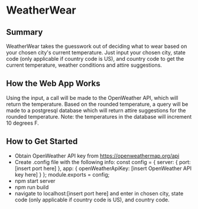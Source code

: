 # WeatherWear #

## Summary ##
  WeatherWear takes the guesswork out of deciding what to wear based on your chosen city's current temperature. Just input your chosen city, state code (only applicable if country code is US), and country code to get the current temperature, weather conditions and attire suggestions.

## How the Web App Works ##
  Using the input, a call will be made to the OpenWeather API, which will return the temperature. Based on the rounded temperature, a query will be made to a postgresql database which will return attire suggestions for the rounded temperature. Note: the temperatures in the database will increment 10 degrees F.

## How to Get Started ##
* Obtain OpenWeather API key from https://openweathermap.org/api
* Create .config file with the following info:
    const config = {
      server: {
        port: [insert port here]
      },
      app: {
        openWeatherApiKey: [insert OpenWeather API key here]
      }
    };
    module.exports = config;
* npm start server
* npm run build
* navigate to localhost:[insert port here] and enter in chosen city, state code (only applicable if country code is US), and country code.
